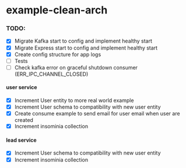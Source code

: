 # example-clean-arch

### TODO:

- [x] Migrate Kafka start to config and implement healthy start
- [x] Migrate Express start to config and implement healthy start
- [x] Create config structure for app logs
- [ ] Tests
- [ ] Check kafka error on graceful shutdown consumer (ERR_IPC_CHANNEL_CLOSED)

#### **user service**

- [x] Increment User entity to more real world example
- [x] Increment User schema to compatibility with new user entity
- [x] Create consume example to send email for user email when user are created
- [x] Increment insominia collection

#### **lead service**

- [x] Increment User schema to compatibility with new user entity
- [x] Increment insominia collection
